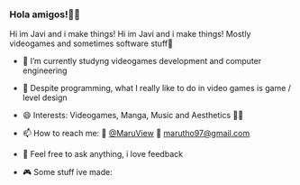 ### Hola amigos!👋🌮 

Hi im Javi and i make things! Hi im Javi and i make things! Mostly videogames and sometimes software stuff💖

- 🔭 I’m currently studyng videogames development and computer engineering

- 🧩 Despite programming, what I really like to do in video games is game / level design

- 😄 Interests: Videogames, Manga, Music and Aesthetics 👩‍💻

- 📫 How to reach me: 🐤 [@MaruView](twitter.com/MaruView) 📧 marutho97@gmail.com

- 🧊 Feel free to ask anything, i love feedback

- 🎮 Some stuff ive made:
